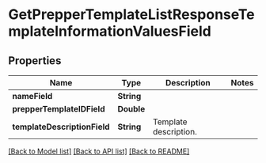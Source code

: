 # GetPrepperTemplateListResponseTemplateInformationValuesField

## Properties
Name | Type | Description | Notes
------------ | ------------- | ------------- | -------------
**nameField** | **String** |  | 
**prepperTemplateIDField** | **Double** |  | 
**templateDescriptionField** | **String** | Template description. | 

[[Back to Model list]](../README.md#documentation-for-models) [[Back to API list]](../README.md#documentation-for-api-endpoints) [[Back to README]](../README.md)


